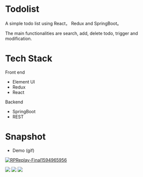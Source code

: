 # Todolist
A simple todo list using React， Redux and SpringBoot。

The main functionalities are search, add, delete todo, trigger and modification.

# Tech Stack
Front end
* Element UI
* Redux
* React

Backend
* SpringBoot
* REST

# Snapshot
* Demo (gif)

<a href="https://ibb.co/4wyCrRz"><img src="https://i.ibb.co/WN97JvZ/RPReplay-Final1594965956.gif" alt="RPReplay-Final1594965956" border="0"></a>

![](https://i.ibb.co/K5s6Fhn/Wechat-IMG34.jpg)
![](https://i.ibb.co/HhYD07w/Wechat-IMG35.png)
![](https://i.ibb.co/WzdbZgm/Wechat-IMG36.png)

